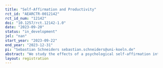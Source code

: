```yaml
---
title: "Self-Affirmation and Productivity"
rct_id: "AEARCTR-0012142"
rct_id_num: "12142"
doi: "10.1257/rct.12142-1.0"
date: "2023-09-20"
status: "in_development"
jel: "nan"
start_year: "2023-09-22"
end_year: "2023-12-31"
pi: "Sebastian Schneiders sebastian.schneiders@uni-koeln.de"
abstract: "We study the effects of a psychological self-affirmation intervention on performance in a real-effort task. The study is motivated by a previously conducted field experiment among a poor and stigmatized group in Namibia, in which a standard self-affirmation intervention (recalling successful experiences) backfired by reducing productivity. In an online experiment, we study whether this backfiring can be explained by a failure to adequately respond to the self-affirmation prompt. Subjects may either fail to adequately respond when they have difficulty recalling successful experiences (“ease-of-retrieval”) or when subjects do not fill the time allocated to talk about positive experiences."
layout: registration
---
```


